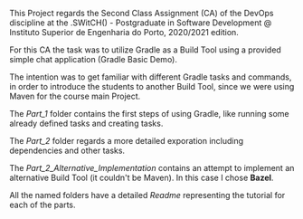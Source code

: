 This Project regards the Second Class Assignment (CA) of the DevOps discipline at the .SWitCH() - Postgraduate in Software Development @ Instituto Superior de Engenharia do Porto, 2020/2021 edition.

For this CA the task was to utilize Gradle as a Build Tool using a provided simple chat application (Gradle Basic Demo).

The intention was to get familiar with different Gradle tasks and commands, in order to introduce the students to another Build Tool, since we were using Maven for the course main Project.

The _Part_1_ folder contains the first steps of using Gradle, like running some already defined tasks and creating tasks.

The _Part_2_ folder regards a more detailed exporation including dependencies and other tasks.

The _Part_2_Alternative_Implementation_ contains an attempt to implement an alternative Build Tool (it couldn't be Maven). In this case I chose **Bazel**.

All the named folders have a detailed _Readme_ representing the tutorial for each of the parts.